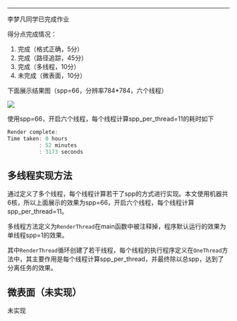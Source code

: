 ---

李梦凡同学已完成作业

得分点完成情况：

1. 完成（格式正确，5分）
2. 完成（路径追踪，45分）
3. 完成（多线程，10分）
4. 未完成（微表面，10分）

下面展示结果图（spp=66，分辨率784*784，六个线程）

![](./images/binary_v2_spp66_thread6.png)

使用spp=66，开启六个线程，每个线程计算spp_per_thread=11的耗时如下

```c++
Render complete: 
Time taken: 0 hours
          : 52 minutes
          : 3173 seconds
```

## 多线程实现方法

通过定义了多个线程，每个线程计算若干了spp的方式进行实现。本文使用机器共6核，所以上面展示的效果为spp=66，开启六个线程，每个线程计算spp_per_thread=11。

多线程方法定义为`RenderThread`在main函数中被注释掉，程序默认运行的效果为单线程spp=1的效果。

其中`RenderThread`循环创建了若干线程，每个线程的执行程序定义在`OneThread`方法中，其主要作用是每个线程计算spp_per_thread，并最终除以总spp，达到了分离任务的效果。

## 微表面（未实现）

未实现